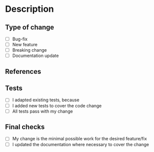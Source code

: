 # Description

<!-- What has been changed? Why? -->

## Type of change

* [ ] Bug-fix
* [ ] New feature
* [ ] Breaking change
* [ ] Documentation update

## References 

<!-- Are there related issues? Use e.g. write "closes #1" if this PR closes an issue. -->

## Tests

* [ ] I adapted existing tests, because
* [ ] I added new tests to cover the code change
* [ ] All tests pass with my change

## Final checks

* [ ] My change is the minimal possible work for the desired feature/fix
* [ ] I updated the documentation where necessary to cover the change

